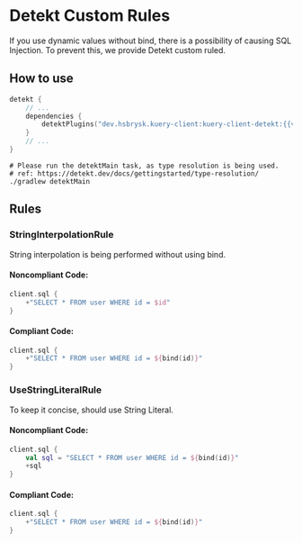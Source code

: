 # Detekt Custom Rules

If you use dynamic values without bind, there is a possibility of causing SQL Injection. To prevent this, we provide
Detekt custom ruled.

## How to use

```kotlin
detekt {
    // ...
    dependencies {
        detektPlugins("dev.hsbrysk.kuery-client:kuery-client-detekt:{{version}}")
    }
    // ...
}
```

```shell
# Please run the detektMain task, as type resolution is being used.
# ref: https://detekt.dev/docs/gettingstarted/type-resolution/
./gradlew detektMain
```

## Rules

### StringInterpolationRule

String interpolation is being performed without using bind.

#### Noncompliant Code:

```kotlin
client.sql {
    +"SELECT * FROM user WHERE id = $id"
}
```

#### Compliant Code:

```kotlin
client.sql {
    +"SELECT * FROM user WHERE id = ${bind(id)}"
}
```

### UseStringLiteralRule

To keep it concise, should use String Literal.

#### Noncompliant Code:

```kotlin
client.sql {
    val sql = "SELECT * FROM user WHERE id = ${bind(id)}"
    +sql
}
```

#### Compliant Code:

```kotlin
client.sql {
    +"SELECT * FROM user WHERE id = ${bind(id)}"
}
```
